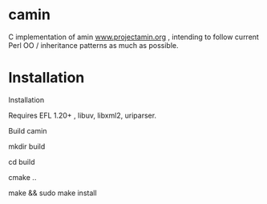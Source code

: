 camin
=====

C implementation of amin www.projectamin.org , intending to follow current Perl OO / inheritance patterns as much as possible.

Installation 
=====

Installation 

Requires EFL 1.20+ , libuv, libxml2, uriparser.

Build camin 

mkdir build

cd build

cmake ..

make && sudo make install
